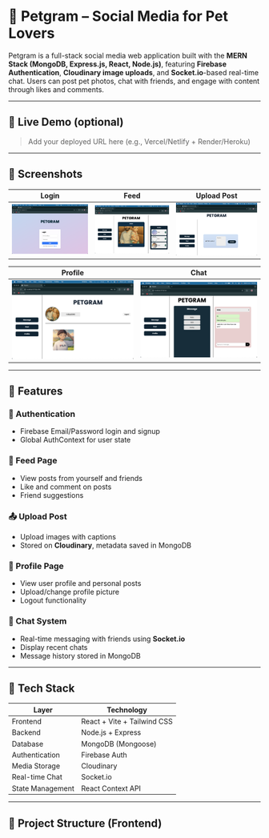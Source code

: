 # 🐾 Petgram – Social Media for Pet Lovers

Petgram is a full-stack social media web application built with the **MERN Stack (MongoDB, Express.js, React, Node.js)**, featuring **Firebase Authentication**, **Cloudinary image uploads**, and **Socket.io**-based real-time chat. Users can post pet photos, chat with friends, and engage with content through likes and comments.

---

## 🔗 Live Demo (optional)
> Add your deployed URL here (e.g., Vercel/Netlify + Render/Heroku)

---

## 📸 Screenshots

| Login | Feed | Upload Post |
|:--:|:--:|:--:|
| ![](Login.png) | ![](FeedPage.png) | ![](UploadPost.png) |

| Profile | Chat |
|:--:|:--:|
| ![](Profile.png) | ![](ChatPage.png) |

---

## 🧠 Features

### 🔐 Authentication
- Firebase Email/Password login and signup
- Global AuthContext for user state

### 📰 Feed Page
- View posts from yourself and friends
- Like and comment on posts
- Friend suggestions

### 📤 Upload Post
- Upload images with captions
- Stored on **Cloudinary**, metadata saved in MongoDB

### 👤 Profile Page
- View user profile and personal posts
- Upload/change profile picture
- Logout functionality

### 💬 Chat System
- Real-time messaging with friends using **Socket.io**
- Display recent chats
- Message history stored in MongoDB

---

## 🧱 Tech Stack

| Layer | Technology |
|-------|------------|
| Frontend | React + Vite + Tailwind CSS |
| Backend | Node.js + Express |
| Database | MongoDB (Mongoose) |
| Authentication | Firebase Auth |
| Media Storage | Cloudinary |
| Real-time Chat | Socket.io |
| State Management | React Context API |

---

## 📁 Project Structure (Frontend)

